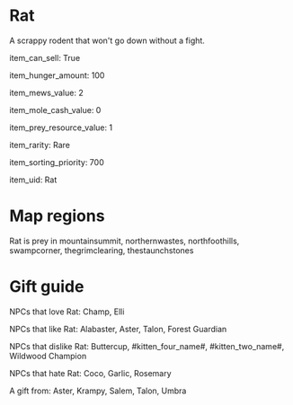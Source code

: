 # Rat

A scrappy rodent that won't go down without a fight.

item_can_sell: True

item_hunger_amount: 100

item_mews_value: 2

item_mole_cash_value: 0

item_prey_resource_value: 1

item_rarity: Rare

item_sorting_priority: 700

item_uid: Rat

# Map regions

Rat is prey in mountainsummit, northernwastes, northfoothills, swampcorner, thegrimclearing, thestaunchstones

# Gift guide

NPCs that love Rat: Champ, Elli

NPCs that like Rat: Alabaster, Aster, Talon, Forest Guardian

NPCs that dislike Rat: Buttercup, #kitten_four_name#, #kitten_two_name#, Wildwood Champion

NPCs that hate Rat: Coco, Garlic, Rosemary

A gift from: Aster, Krampy, Salem, Talon, Umbra